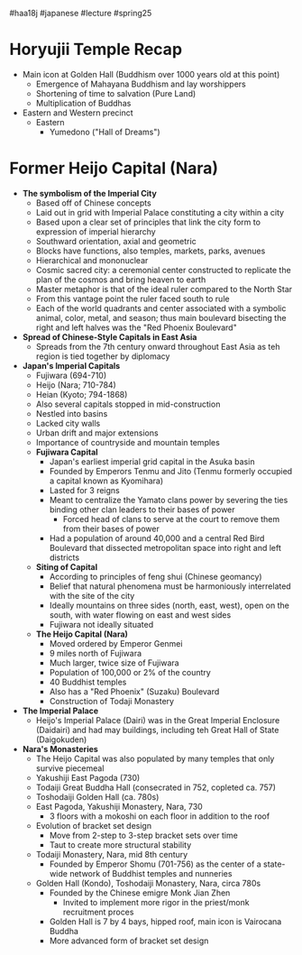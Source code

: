 #haa18j #japanese #lecture #spring25 

# Horyujii Temple Recap
* Main icon at Golden Hall (Buddhism over 1000 years old at this point)
	* Emergence of Mahayana Buddhism and lay worshippers
	* Shortening of time to salvation (Pure Land)
	* Multiplication of Buddhas
* Eastern and Western precinct
	* Eastern
		* Yumedono ("Hall of Dreams")

# Former Heijo Capital (Nara)
* **The symbolism of the Imperial City**
	* Based off of Chinese concepts
	* Laid out in grid with Imperial Palace constituting a city within a city
	* Based upon a clear set of principles that link the city form to expression of imperial hierarchy
	* Southward orientation, axial and geometric
	* Blocks have functions, also temples, markets, parks, avenues
	* Hierarchical and mononuclear
	* Cosmic sacred city: a ceremonial center constructed to replicate the plan of the cosmos and bring heaven to earth
	* Master metaphor is that of the ideal ruler compared to the North Star
	* From this vantage point the ruler faced south to rule
	* Each of the world quadrants and center associated with a symbolic animal, color, metal, and season; thus main boulevard bisecting the right and left halves was the "Red Phoenix Boulevard"
* **Spread of Chinese-Style Capitals in East Asia**
	* Spreads from the 7th century onward throughout East Asia as teh region is tied together by diplomacy
* **Japan's Imperial Capitals**
	* Fujiwara (694-710)
	* Heijo (Nara; 710-784)
	* Heian (Kyoto; 794-1868)
	* Also several capitals stopped in mid-construction
	* Nestled into basins
	* Lacked city walls
	* Urban drift and major extensions
	* Importance of countryside and mountain temples
	* **Fujiwara Capital**
		* Japan's earliest imperial grid capital in the Asuka basin
		* Founded by Emperors Tenmu and Jito (Tenmu formerly occupied a capital known as Kyomihara)
		* Lasted for 3 reigns
		* Meant to centralize the Yamato clans power by severing the ties binding other clan leaders to their bases of power
			* Forced head of clans to serve at the court to remove them from their bases of power
		* Had a population of around 40,000 and a central Red Bird Boulevard that dissected metropolitan space into right and left districts
	* **Siting of Capital**
		* According to principles of feng shui (Chinese geomancy)
		* Belief that natural phenomena must be harmoniously interrelated with the site of the city
		* Ideally mountains on three sides (north, east, west), open on the south, with water flowing on east and west sides
		* Fujiwara not ideally situated
	* **The Heijo Capital (Nara)**
		* Moved ordered by Emperor Genmei
		* 9 miles north of Fujiwara
		* Much larger, twice size of Fujiwara
		* Population of 100,000 or 2% of the country
		* 40 Buddhist temples
		* Also has a "Red Phoenix" (Suzaku) Boulevard
		* Construction of Todaji Monastery
* **The Imperial Palace**
	* Heijo's Imperial Palace (Dairi) was in the Great Imperial Enclosure (Daidairi) and had may buildings, including teh Great Hall of State (Daigokuden)
* **Nara's Monasteries**
	* The Heijo Capital was also populated by many temples that only survive piecemeal
	* Yakushiji East Pagoda (730)
	* Todaiji Great Buddha Hall (consecrated in 752, copleted ca. 757)
	* Toshodaiji Golden Hall (ca. 780s)
	* East Pagoda, Yakushiji Monastery, Nara, 730
		* 3 floors with a mokoshi on each floor in addition to the roof
	* Evolution of bracket set design
		* Move from 2-step to 3-step bracket sets over time
		* Taut to create more structural stability
	* Todaiji Monastery, Nara, mid 8th century
		* Founded by Emperor Shomu (701-756) as the center of a state-wide network of Buddhist temples and nunneries
	* Golden Hall (Kondo), Toshodaiji Monastery, Nara, circa 780s
		* Founded by the Chinese emigre Monk Jian Zhen
			* Invited to implement more rigor in the priest/monk recruitment proces
		* Golden Hall is 7 by 4 bays, hipped roof, main icon is Vairocana Buddha
		* More advanced form of bracket set design